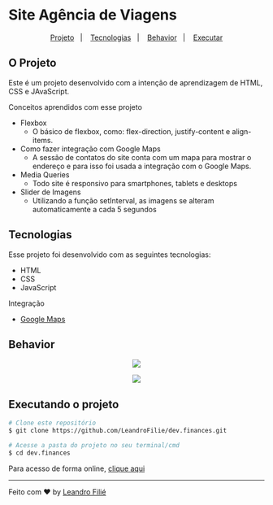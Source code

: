 # Site Agência de Viagens

<p align="center">
  <a href="#o-projeto">Projeto</a>&nbsp;&nbsp;&nbsp;|&nbsp;&nbsp;&nbsp;
  <a href="#tecnologias">Tecnologias</a>&nbsp;&nbsp;&nbsp;|&nbsp;&nbsp;&nbsp;
  <a href="#behavior">Behavior</a>&nbsp;&nbsp;&nbsp;|&nbsp;&nbsp;&nbsp;
  <a href="#executando-o-projeto">Executar</a>
</p>

## O Projeto
Este é um projeto desenvolvido com a intenção de aprendizagem de HTML, CSS e JAvaScript.

Conceitos aprendidos com esse projeto
- Flexbox
	- O básico de flexbox, como: flex-direction, justify-content e align-items.
- Como fazer integração com Google Maps
	- A sessão de contatos do site conta com um mapa para mostrar o endereço e para isso foi usada a integração com o Google Maps.
- Media Queries
	- Todo site é responsivo para smartphones, tablets e desktops
- Slider de Imagens
  - Utilizando a função setInterval, as imagens se alteram automaticamente a cada 5 segundos

## Tecnologias

Esse projeto foi desenvolvido com as seguintes tecnologias:

- HTML
- CSS
- JavaScript

Integração
 - [Google Maps](https://developers.google.com/maps?hl=pt-br)

## Behavior
<p align="center">
  <img src='.github/mockup.png' >
</p>

<p align="center">
	<img src='.github/gif.gif'>
</p>

## Executando o projeto

```bash
# Clone este repositório
$ git clone https://github.com/LeandroFilie/dev.finances.git

# Acesse a pasta do projeto no seu terminal/cmd
$ cd dev.finances
```
Para acesso de forma online, [clique aqui](https://dev-finances-leandrofilie.vercel.app/)


---
Feito com :heart: by [Leandro Filié](https://github.com/LeandroFilie)